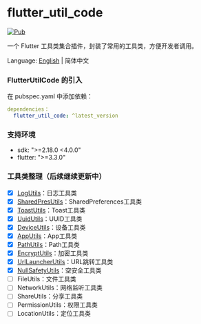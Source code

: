 # flutter_util_code

[![Pub](https://img.shields.io/pub/v/flutter_util_code.svg)](https://pub.dev/packages/flutter_util_code)

一个 Flutter 工具类集合插件，封装了常用的工具类，方便开发者调用。

Language: [English](README.md) | 简体中文

### FlutterUtilCode 的引入

在 pubspec.yaml 中添加依赖：

~~~yaml
dependencies：
  flutter_util_code: ^latest_version
~~~

### 支持环境
- sdk: ">=2.18.0 <4.0.0"
- flutter: ">=3.3.0"

### 工具类整理（后续继续更新中）
- [x] [LogUtils](https://github.com/Fitem/flutter_util_code/blob/master/lib/log_utils.dart)：日志工具类
- [x] [SharedPresUtils](https://github.com/Fitem/flutter_util_code/blob/master/lib/shared_preference_utils.dart)：SharedPreferences工具类
- [x] [ToastUtils](https://github.com/Fitem/flutter_util_code/blob/master/lib/toast_utils.dart)：Toast工具类
- [x] [UuidUtils](https://github.com/Fitem/flutter_util_code/blob/master/lib/uuid_utils.dart)：UUID工具类
- [x] [DeviceUtils](https://github.com/Fitem/flutter_util_code/blob/master/lib/device_utils.dart)：设备工具类
- [x] [AppUtils](https://github.com/Fitem/flutter_util_code/blob/master/lib/app_utils.dart)：App工具类
- [x] [PathUtils](https://github.com/Fitem/flutter_util_code/blob/master/lib/path_utils.dart)：Path工具类
- [x] [EncryptUtils](https://github.com/Fitem/flutter_util_code/blob/master/lib/encrypt_utils.dart)：加密工具类
- [x] [UrlLauncherUtils](https://github.com/Fitem/flutter_util_code/blob/master/lib/url_launcher_utils.dart)：URL跳转工具类
- [x] [NullSafetyUtils](https://github.com/Fitem/flutter_util_code/blob/master/lib/null_safety_utils.dart)：空安全工具类
- [ ] FileUtils：文件工具类
- [ ] NetworkUtils：网络监听工具类
- [ ] ShareUtils：分享工具类
- [ ] PermissionUtils：权限工具类
- [ ] LocationUtils：定位工具类